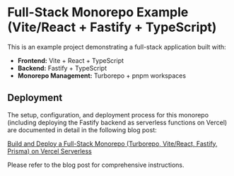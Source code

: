 # Full-Stack Monorepo Example (Vite/React + Fastify + TypeScript)

This is an example project demonstrating a full-stack application built with:

*   **Frontend:** Vite + React + TypeScript
*   **Backend:** Fastify + TypeScript
*   **Monorepo Management:** Turborepo + pnpm workspaces

## Deployment

The setup, configuration, and deployment process for this monorepo (including deploying the Fastify backend as serverless functions on Vercel) are documented in detail in the following blog post:

[Build and Deploy a Full-Stack Monorepo (Turborepo, Vite/React, Fastify, Prisma) on Vercel Serverless](https://turborepo.hashnode.dev/build-and-deploy-a-full-stack-monorepo-turborepo-vitereact-fastify-prisma-on-vercel-serverless)

Please refer to the blog post for comprehensive instructions.
